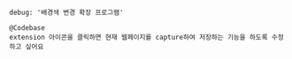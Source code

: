 
```prompt
debug: '배경색 변경 확장 프로그램'
```

```prompt
@Codebase 
extension 아이콘을 클릭하면 현재 웹페이지를 capture하여 저장하는 기능을 하도록 수정하고 싶어요
```
